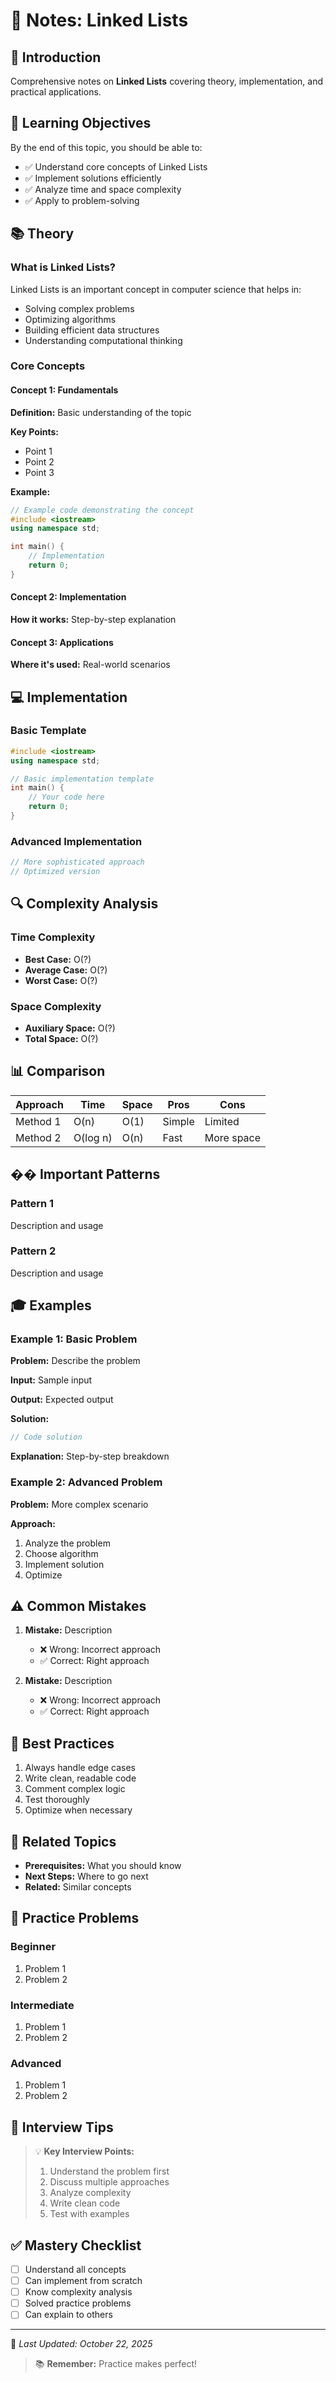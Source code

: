 # 📓 Notes: Linked Lists

## 📖 Introduction

Comprehensive notes on **Linked Lists** covering theory, implementation, and practical applications.

## 🎯 Learning Objectives

By the end of this topic, you should be able to:
- ✅ Understand core concepts of Linked Lists
- ✅ Implement solutions efficiently
- ✅ Analyze time and space complexity
- ✅ Apply to problem-solving

## 📚 Theory

### What is Linked Lists?

Linked Lists is an important concept in computer science that helps in:
- Solving complex problems
- Optimizing algorithms
- Building efficient data structures
- Understanding computational thinking

### Core Concepts

#### Concept 1: Fundamentals
**Definition:** Basic understanding of the topic

**Key Points:**
- Point 1
- Point 2
- Point 3

**Example:**
```cpp
// Example code demonstrating the concept
#include <iostream>
using namespace std;

int main() {
    // Implementation
    return 0;
}
```

#### Concept 2: Implementation
**How it works:** Step-by-step explanation

#### Concept 3: Applications
**Where it's used:** Real-world scenarios

## 💻 Implementation

### Basic Template

```cpp
#include <iostream>
using namespace std;

// Basic implementation template
int main() {
    // Your code here
    return 0;
}
```

### Advanced Implementation

```cpp
// More sophisticated approach
// Optimized version
```

## 🔍 Complexity Analysis

### Time Complexity
- **Best Case:** O(?)
- **Average Case:** O(?)
- **Worst Case:** O(?)

### Space Complexity
- **Auxiliary Space:** O(?)
- **Total Space:** O(?)

## 📊 Comparison

| Approach | Time | Space | Pros | Cons |
|----------|------|-------|------|------|
| Method 1 | O(n) | O(1) | Simple | Limited |
| Method 2 | O(log n) | O(n) | Fast | More space |

## �� Important Patterns

### Pattern 1
Description and usage

### Pattern 2
Description and usage

## 🎓 Examples

### Example 1: Basic Problem

**Problem:** Describe the problem

**Input:** Sample input

**Output:** Expected output

**Solution:**
```cpp
// Code solution
```

**Explanation:** Step-by-step breakdown

### Example 2: Advanced Problem

**Problem:** More complex scenario

**Approach:**
1. Analyze the problem
2. Choose algorithm
3. Implement solution
4. Optimize

## ⚠️ Common Mistakes

1. **Mistake:** Description
   - ❌ Wrong: Incorrect approach
   - ✅ Correct: Right approach

2. **Mistake:** Description
   - ❌ Wrong: Incorrect approach
   - ✅ Correct: Right approach

## 🎯 Best Practices

1. Always handle edge cases
2. Write clean, readable code
3. Comment complex logic
4. Test thoroughly
5. Optimize when necessary

## 🔗 Related Topics

- **Prerequisites:** What you should know
- **Next Steps:** Where to go next
- **Related:** Similar concepts

## 📝 Practice Problems

### Beginner
1. Problem 1
2. Problem 2

### Intermediate
1. Problem 1
2. Problem 2

### Advanced
1. Problem 1
2. Problem 2

## 🌟 Interview Tips

> 💡 **Key Interview Points:**
> 1. Understand the problem first
> 2. Discuss multiple approaches
> 3. Analyze complexity
> 4. Write clean code
> 5. Test with examples

## ✅ Mastery Checklist

- [ ] Understand all concepts
- [ ] Can implement from scratch
- [ ] Know complexity analysis
- [ ] Solved practice problems
- [ ] Can explain to others

---
📅 *Last Updated: October 22, 2025*

> 📚 **Remember:** Practice makes perfect!
